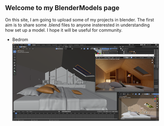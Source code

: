 ## Welcome to my BlenderModels page
On this site, I am going to upload some of my projects in blender. The first aim is to share some .blend files to anyone insterested in understanding how set up a model. I hope it will be useful for community.
* Bedrom
![Bedroom scene](./img/RenderBedroom.PNG)
